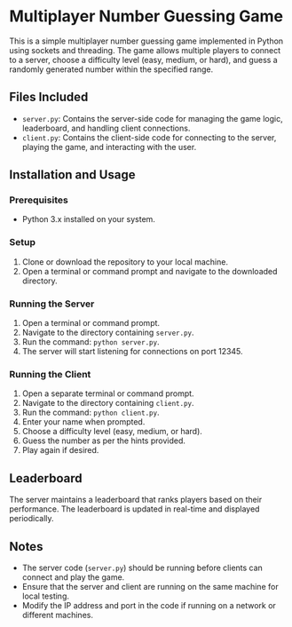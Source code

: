 # Multiplayer Number Guessing Game

This is a simple multiplayer number guessing game implemented in Python using sockets and threading. The game allows multiple players to connect to a server, choose a difficulty level (easy, medium, or hard), and guess a randomly generated number within the specified range.

## Files Included

- `server.py`: Contains the server-side code for managing the game logic, leaderboard, and handling client connections.
- `client.py`: Contains the client-side code for connecting to the server, playing the game, and interacting with the user.

## Installation and Usage

### Prerequisites
- Python 3.x installed on your system.

### Setup
1. Clone or download the repository to your local machine.
2. Open a terminal or command prompt and navigate to the downloaded directory.

### Running the Server
1. Open a terminal or command prompt.
2. Navigate to the directory containing `server.py`.
3. Run the command: `python server.py`.
4. The server will start listening for connections on port 12345.

### Running the Client
1. Open a separate terminal or command prompt.
2. Navigate to the directory containing `client.py`.
3. Run the command: `python client.py`.
4. Enter your name when prompted.
5. Choose a difficulty level (easy, medium, or hard).
6. Guess the number as per the hints provided.
7. Play again if desired.

## Leaderboard
The server maintains a leaderboard that ranks players based on their performance. The leaderboard is updated in real-time and displayed periodically.

## Notes
- The server code (`server.py`) should be running before clients can connect and play the game.
- Ensure that the server and client are running on the same machine for local testing.
- Modify the IP address and port in the code if running on a network or different machines.

